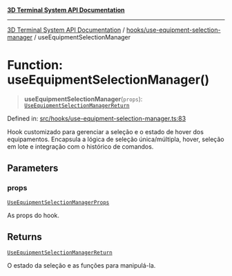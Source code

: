 [**3D Terminal System API Documentation**](../../../README.md)

***

[3D Terminal System API Documentation](../../../README.md) / [hooks/use-equipment-selection-manager](../README.md) / useEquipmentSelectionManager

# Function: useEquipmentSelectionManager()

> **useEquipmentSelectionManager**(`props`): [`UseEquipmentSelectionManagerReturn`](../interfaces/UseEquipmentSelectionManagerReturn.md)

Defined in: [src/hooks/use-equipment-selection-manager.ts:83](https://github.com/Dicommunitas/ThreeJS_Terminal_3D/blob/99a29fe17cab393c4120b6b5906a4ebb1fb3c239/src/hooks/use-equipment-selection-manager.ts#L83)

Hook customizado para gerenciar a seleção e o estado de hover dos equipamentos.
Encapsula a lógica de seleção única/múltipla, hover, seleção em lote e integração com o histórico de comandos.

## Parameters

### props

[`UseEquipmentSelectionManagerProps`](../interfaces/UseEquipmentSelectionManagerProps.md)

As props do hook.

## Returns

[`UseEquipmentSelectionManagerReturn`](../interfaces/UseEquipmentSelectionManagerReturn.md)

O estado da seleção e as funções para manipulá-la.
